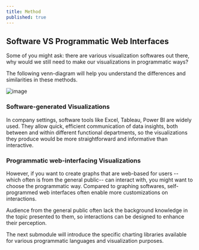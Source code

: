 ```yaml
---
title: Method
published: true
---
```


## Software VS Programmatic Web Interfaces

Some of you might ask: there are various visualization softwares out there, why would we still need to make our visualizations in programmatic ways?

The following venn-diagram will help you understand the differences and similarities in these methods.

![image](https://user-images.githubusercontent.com/53935081/145159659-335ec0b6-6feb-4cf8-a7b2-0f40259a3f5c.png)

### Software-generated Visualizations

In company settings, software tools like Excel, Tableau, Power BI are widely used. They allow quick, efficient   communication of data insights, both between and within different functional departments, so the visualizations they produce would be more straightforward and informative than interactive.

### Programmatic web-interfacing Visualizations

However, if you want to create graphs that are web-based for users -- which often is from the general public-- can interact with, you might want to choose the programmatic way. Compared to graphing softwares, self-programmed web interfaces often enable more customizations on interactions. 

Audience from the general public often lack the background knowledge in the topic presented to them, so interactions can be designed to enhance their perception. 

The next submodule will introduce the specific charting libraries available for various programmatic languages and visualization purposes. 
